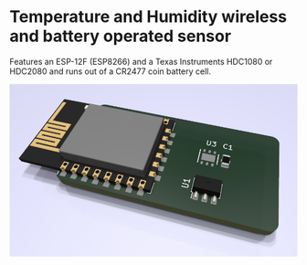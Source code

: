 # Temperature and Humidity wireless and battery operated sensor

Features an ESP-12F (ESP8266) and a Texas Instruments HDC1080 or HDC2080 and runs out of a CR2477 coin battery cell.

![Board Preview](docs/board.png)